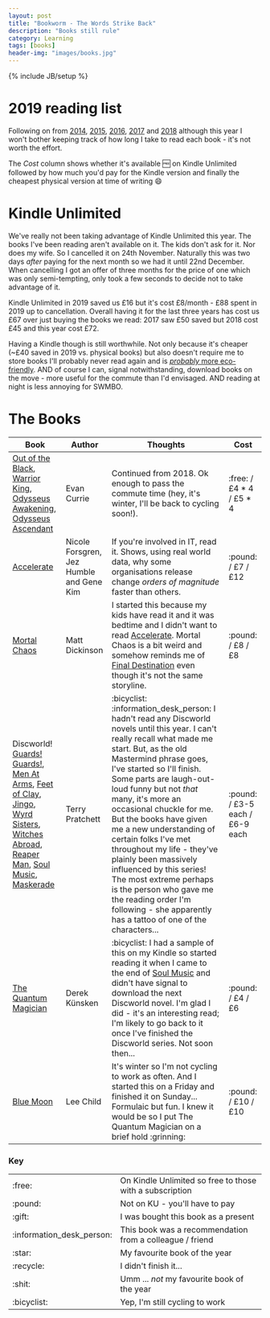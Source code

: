 ```yaml
---
layout: post
title: "Bookworm - The Words Strike Back"
description: "Books still rule"
category: Learning
tags: [books]
header-img: "images/books.jpg"
---
```

{% include JB/setup %}

# 2019 reading list

Following on from [2014](/learning/2015/02/01/bookworm), [2015](/learning/2015/12/31/bookworm2), [2016](/learning/2015/12/31/bookworm3), [2017](/learning/2017/12/31/bookworm4) and [2018](/learning/2019/01/12/bookworm5) although this year I won't bother keeping track of how long I take to read each book - it's not worth the effort.

The _Cost_ column shows whether it's available :free: on Kindle Unlimited followed by how much you'd pay for the Kindle version and finally the cheapest physical version at time of writing :smile:

# Kindle Unlimited

We've really not been taking advantage of Kindle Unlimited this year.  The books I've been reading aren't available on it.  The kids don't ask for it.  Nor does my wife.  So I cancelled it on 24th November.  Naturally this was two days _after_ paying for the next month so we had it until 22nd December.  When cancelling I got an offer of three months for the price of one which was only semi-tempting, only took a few seconds to decide not to take advantage of it.

Kindle Unlimited in 2019 saved us £16 but it's cost £8/month - £88 spent in 2019 up to cancellation.  Overall having it for the last three years has cost us £67 over just buying the books we read: 2017 saw £50 saved but 2018 cost £45 and this year cost £72.

Having a Kindle though is still worthwhile.  Not only because it's cheaper (~£40 saved in 2019 vs. physical books) but also doesn't require me to store books I'll probably never read again and is [_probably_ more eco-friendly](https://www.cnet.com/news/study-paints-kindle-e-reader-a-dark-shade-of-green/).  AND of course I can, signal notwithstanding, download books on the move - more useful for the commute than I'd envisaged.  AND reading at night is less annoying for SWMBO.

# The Books

<table class="table-striped">
  <thead>
    <tr>
      <th class="book">Book</th>
      <th class="author">Author</th>
      <th>Thoughts</th>
      <th class="cost">Cost</th>
    </tr>
  </thead>
  <tbody>
    <tr>
      <td><a href='https://www.amazon.co.uk/gp/product/B00F0SI3EM/ref=series_rw_dp_sw'>Out of the Black</a>, 
        <a href='https://www.amazon.co.uk/Warrior-King-Odyssey-One-Book-ebook/dp/B0194UEDC2/ref=pd_cp_351_1/260-1793348-1031926?_encoding=UTF8&pd_rd_i=B0194UEDC2&pd_rd_r=2869de6e-381b-11e9-b730-272e74d8b288&pd_rd_w=5H23n&pd_rd_wg=Plojm&pf_rd_p=01704ebe-a86a-4b47-8c36-0f9f5bbc2882&pf_rd_r=0S5TRA9EFXV2ZY02WMRR&psc=1&refRID=0S5TRA9EFXV2ZY02WMRR'>Warrior King</a>, 
        <a href='https://www.amazon.co.uk/Odysseus-Awakening-Odyssey-One-Book-ebook/dp/B072X9Q6VM/ref=pd_cp_351_1/260-1793348-1031926?_encoding=UTF8&pd_rd_i=B072X9Q6VM&pd_rd_r=379dede9-381b-11e9-a3b7-33d1e8dfd926&pd_rd_w=akOH3&pd_rd_wg=2DCBx&pf_rd_p=01704ebe-a86a-4b47-8c36-0f9f5bbc2882&pf_rd_r=BQ25MASBZEVFWMBPC8EN&psc=1&refRID=BQ25MASBZEVFWMBPC8EN'>Odysseus Awakening</a>, 
        <a href='https://www.amazon.co.uk/Odysseus-Ascendant-Odyssey-One-Book-ebook/dp/B077D4CQ28/ref=pd_cp_351_1/260-1793348-1031926?_encoding=UTF8&pd_rd_i=B077D4CQ28&pd_rd_r=50696e6d-381b-11e9-b19b-8fd3a333dfb7&pd_rd_w=S3qOd&pd_rd_wg=qCZpS&pf_rd_p=01704ebe-a86a-4b47-8c36-0f9f5bbc2882&pf_rd_r=WWVH7XKA4NQK7JKT46Z6&psc=1&refRID=WWVH7XKA4NQK7JKT46Z6'>Odysseus Ascendant</a>
      </td>
      <td>Evan Currie</td>
      <td>Continued from 2018.  Ok enough to pass the commute time (hey, it's winter, I'll be back to cycling soon!).</td>
      <td>:free: / £4 * 4 / £5 * 4</td>
    </tr>
    <tr>
      <td><a href='https://www.amazon.co.uk/Accelerate-Software-Performing-Technology-Organizations-ebook/dp/B07B9F83WM/ref=sr_1_1?s=digital-text&ie=UTF8&qid=1551002882&sr=1-1&keywords=accelerate'>Accelerate</a></td>
      <td>Nicole Forsgren, Jez Humble and Gene Kim</td>
      <td>If you're involved in IT, read it.  Shows, using real world data, why some organisations release change <i>orders of magnitude</i> faster than others.</td>
      <td>:pound: / £7 / £12</td>
    </tr>
    <tr>
      <td><a href='https://www.amazon.co.uk/Mortal-Chaos-Matt-Dickinson-ebook/dp/B006Z8ZB8W/ref=sr_1_1?s=digital-text&ie=UTF8&qid=1551003028&sr=1-1&keywords=mortal+chaos'>Mortal Chaos</a></td>
      <td>Matt Dickinson</td>
      <td>I started this because my kids have read it and it was bedtime and I didn't want to read <a href='https://www.amazon.co.uk/Accelerate-Software-Performing-Technology-Organizations-ebook/dp/B07B9F83WM/ref=sr_1_1?s=digital-text&ie=UTF8&qid=1551002882&sr=1-1&keywords=accelerate'>Accelerate</a>.  Mortal Chaos is a bit weird and somehow reminds me of <a href='https://www.imdb.com/title/tt0195714/'>Final Destination</a> even though it's not the same storyline.</td>
      <td>:pound: / £8 / £8</td>
    </tr>
    <tr>
      <td>Discworld!<br><a href='https://www.amazon.co.uk/Guards-Discworld-Novel-ebook/dp/B00354YA5E/ref=tmm_kin_swatch_0?_encoding=UTF8&qid=1569146934&sr=1-1'>Guards! Guards!</a>, 
        <a href='https://www.amazon.co.uk/Men-At-Arms-Discworld-Novel-ebook/dp/B00354YA1I/ref=sr_1_1?keywords=men+at+arms&qid=1569146982&s=digital-text&sr=1-1'>Men At Arms</a>, 
        <a href='https://www.amazon.co.uk/Feet-Clay-Discworld-Novel-19-ebook/dp/B00354YA4K/ref=sr_1_1?keywords=feet+of+clay&qid=1569147027&s=digital-text&sr=1-1'>Feet of Clay</a>, 
        <a href='https://www.amazon.co.uk/Jingo-Discworld-Novel-21-ebook/dp/B003RRY5VI/ref=sr_1_1?keywords=jingo&qid=1569147050&s=digital-text&sr=1-1'>Jingo</a>, 
        <a href='https://www.amazon.co.uk/Wyrd-Sisters-Discworld-Novel-ebook/dp/B00354YA3Q/ref=sr_1_1?crid=30WOFV4Y1684R&keywords=wyrd+sisters&qid=1569147074&s=digital-text&sprefix=wyrd+%2Cdigital-text%2C133&sr=1-1'>Wyrd Sisters</a>, 
        <a href='https://www.amazon.co.uk/Witches-Abroad-Discworld-Novel-12-ebook/dp/B003O86FGS/ref=sr_1_1?keywords=witches+abroad&qid=1569147098&s=digital-text&sr=1-1'>Witches Abroad</a>, 
        <a href='https://www.amazon.co.uk/Reaper-Man-Discworld-Novel-11-ebook/dp/B00352B45A/ref=sr_1_1?keywords=reaper+man&qid=1569147116&s=digital-text&sr=1-1'>Reaper Man</a>, 
        <a href='https://www.amazon.co.uk/Soul-Music-Discworld-Novel-16-ebook/dp/B00413PJ76/ref=sr_1_1?keywords=soul+music&qid=1569147194&s=digital-text&smid=A1G3UP32AZJ14F&sr=1-1'>Soul Music</a>, 
        <a href='https://www.amazon.co.uk/Maskerade-Discworld-Novel-18-ebook/dp/B004DUMYH0/ref=tmm_kin_swatch_0?_encoding=UTF8&qid=1574589446&sr=8-1'>Maskerade</a>
      </td>
      <td>Terry Pratchett</td>
      <td>:bicyclist: :information_desk_person: I hadn't read any Discworld novels until this year.  I can't really recall what made me start.  But, as the old Mastermind phrase goes, I've started so I'll finish.  Some parts are laugh-out-loud funny but not <i>that</i> many, it's more an occasional chuckle for me.  But the books have given me a new understanding of certain folks I've met throughout my life - they've plainly been massively influenced by this series!  The most extreme perhaps is the person who gave me the reading order I'm following - she apparently has a tattoo of one of the characters...</td>
      <td>:pound: / £3-5 each / £6-9 each</td>
    </tr>
    <tr>
      <td><a href='https://www.amazon.co.uk/Quantum-Magician-Evolution-Book-ebook/dp/B07G2KQNRL/ref=tmm_kin_swatch_0?_encoding=UTF8&qid=1574589827&sr=8-1'>The Quantum Magician</a></td>
      <td>Derek K&uuml;nsken</td>
      <td>:bicyclist: I had a sample of this on my Kindle so started reading it when I came to the end of <a href=https://www.amazon.co.uk/Soul-Music-Discworld-Novel-16-ebook/dp/B00413PJ76/ref=sr_1_1?keywords=soul+music&qid=1569147194&s=digital-text&smid=A1G3UP32AZJ14F&sr=1-1>Soul Music</a> and didn't have signal to download the next Discworld novel.  I'm glad I did - it's an interesting read; I'm likely to go back to it once I've finished the Discworld series.  Not soon then...</td>
      <td>:pound: / £4 / £6</td>
    </tr>
    <tr>
      <td><a href='https://www.amazon.co.uk/Blue-Moon-Jack-Reacher-24/dp/1787632199/ref=sr_1_1?keywords=blue+moon+lee+child&qid=1574589642&sr=8-1'>Blue Moon</a></td>
      <td>Lee Child</td>
      <td>It's winter so I'm not cycling to work as often.  And I started this on a Friday and finished it on Sunday...  Formulaic but fun.  I knew it would be so I put The Quantum Magician on a brief hold :grinning:</td>
      <td>:pound: / £10 / £10</td>
    </tr>
  </tbody>
</table>

### Key

<table>
  <tr>
    <td>:free:</td>
    <td>On Kindle Unlimited so free to those with a subscription</td>
  </tr>
  <tr>
    <td>:pound:</td>
    <td>Not on KU - you'll have to pay</td>
  </tr>
  <tr>
    <td>:gift:</td>
    <td>I was bought this book as a present</td>
  </tr>
  <tr>
    <td>:information_desk_person:</td>
    <td>This book was a recommendation from a colleague / friend</td>
  </tr>
  <tr>
    <td>:star:</td>
    <td>My favourite book of the year</td>
  </tr>
  <tr>
    <td>:recycle:</td>
    <td>I didn't finish it...</td>
  </tr>
  <tr>
    <td>:shit:</td>
    <td>Umm ... <i>not</i> my favourite book of the year</td>
  </tr>
  <tr>
    <td>:bicyclist:</td>
    <td>Yep, I'm still cycling to work</td>
  </tr>
</table>